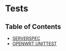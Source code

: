 # Tests

## Table of Contents

* [SERVERSPEC](./serverspec/README.md)
* [OPENWRT UNITTEST](./unit/openwrt/README.md)

